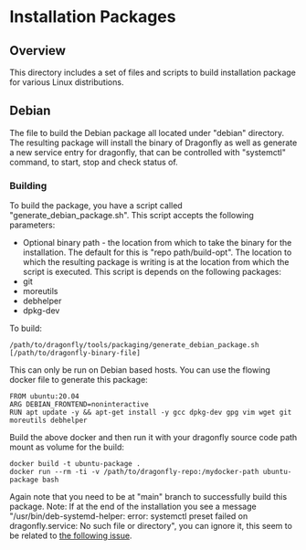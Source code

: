 # Installation Packages

## Overview
This directory includes a set of files and scripts to build installation package for various Linux distributions.

## Debian
The file to build the Debian package all located under "debian" directory.
The resulting package will install the binary of Dragonfly as well as generate a new service entry for dragonfly,
that can be controlled with "systemctl" command, to start, stop and check status of.
### Building
To build the package, you have a script called "generate_debian_package.sh". This script accepts the following parameters:
* Optional binary path - the location from which to take the binary for the installation. The default for this is "repo path/build-opt".
The location to which the resulting package is writing is at the location from which the script is executed.
This script is depends on the following packages:
* git
* moreutils
* debhelper
* dpkg-dev

To build:
```
/path/to/dragonfly/tools/packaging/generate_debian_package.sh [/path/to/dragonfly-binary-file]
```

This can only be run on Debian based hosts.
You can use the flowing docker file to generate this package:
```
FROM ubuntu:20.04
ARG DEBIAN_FRONTEND=noninteractive
RUN apt update -y && apt-get install -y gcc dpkg-dev gpg vim wget git moreutils debhelper
```
Build the above docker and then run it with your dragonfly source code path mount as volume for the build:
```
docker build -t ubuntu-package .
docker run --rm -ti -v /path/to/dragonfly-repo:/mydocker-path ubuntu-package bash
```
Again note that you need to be at "main" branch to successfully build this package.
Note: If at the end of the installation you see a message "/usr/bin/deb-systemd-helper: error: systemctl preset failed on dragonfly.service: No such file or directory",
you can ignore it, this seem to be related to [the following issue](https://groups.google.com/g/linux.debian.bugs.dist/c/m6xGZ82TdvM).
